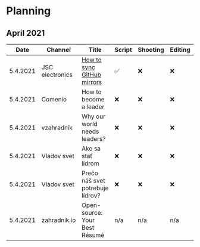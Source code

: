 # Planning

## April 2021

| Date | Channel | Title | Script | Shooting | Editing | Published | Link | Note |
|---|---|---|---|---|---|---|---|---|
| 5.4.2021 | JSC electronics | [How to sync GitHub mirrors][jsc_01] | ✅ | ❌ | ❌ | ❌ | n/a | |
| 5.4.2021 | Comenio | How to become a leader | ❌ | ❌ | ❌ | ❌ | n/a | |
| 5.4.2021 | vzahradnik | Why our world needs leaders? | ❌ | ❌ | ❌ | ❌ | n/a | |
| 5.4.2021 | Vladov svet | Ako sa stať lídrom | ❌ | ❌ | ❌ | ❌ | n/a | |
| 5.4.2021 | Vladov svet | Prečo náš svet potrebuje lídrov? | ❌ | ❌ | ❌ | ❌ | n/a | |
| 5.4.2021 | zahradnik.io | Open-source: Your Best Résumé | n/a | n/a | n/a | n/a | n/a | |

[//]: # (Scripts)
[jsc_01]: /Projects/JSC%20electronics/2021-03-39%20-%20How%20to%20sync%20GitHub%20mirrors.md
